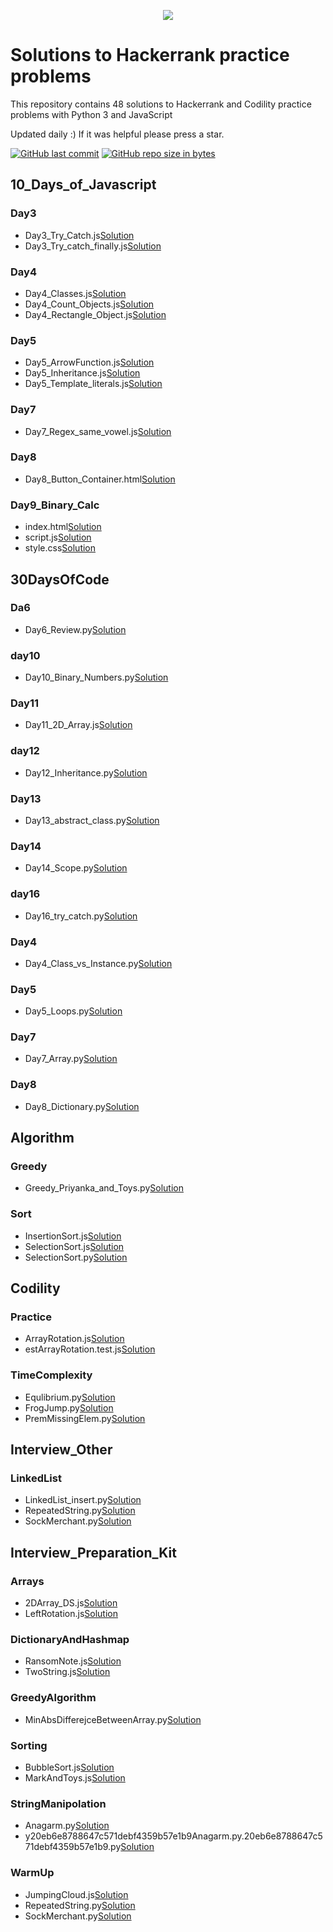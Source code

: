 <p align="center"><a href="https://www.hackerrank.com/emon535"><img src="https://i0.wp.com/gradsingames.com/wp-content/uploads/2016/05/856771_668224053197841_1943699009_o.png" ></a></p>

# Solutions to Hackerrank practice problems

This repository contains 48 solutions to Hackerrank and Codility practice problems with Python 3 and JavaScript

Updated daily :) If it was helpful please press a star.

[![GitHub last commit](https://img.shields.io/github/last-commit/emon535/HackerRank?style=for-the-badge)](https://github.com/emon535/HackerRank)
[![GitHub repo size in bytes](https://img.shields.io/github/repo-size/emon535/HackerRank?style=for-the-badge)](https://github.com/emon535/HackerRank)

## 10_Days_of_Javascript

### Day3

- Day3_Try_Catch.js[Solution](https://github.com/emon535/HackerRank/blob/master/10_Days_of_Javascript/Day3/Day3_Try_Catch.js)
- Day3_Try_catch_finally.js[Solution](https://github.com/emon535/HackerRank/blob/master/10_Days_of_Javascript/Day3/Day3_Try_catch_finally.js)

### Day4

- Day4_Classes.js[Solution](https://github.com/emon535/HackerRank/blob/master/10_Days_of_Javascript/Day4/Day4_Classes.js)
- Day4_Count_Objects.js[Solution](https://github.com/emon535/HackerRank/blob/master/10_Days_of_Javascript/Day4/Day4_Count_Objects.js)
- Day4_Rectangle_Object.js[Solution](https://github.com/emon535/HackerRank/blob/master/10_Days_of_Javascript/Day4/Day4_Rectangle_Object.js)

### Day5

- Day5_ArrowFunction.js[Solution](https://github.com/emon535/HackerRank/blob/master/10_Days_of_Javascript/Day5/Day5_ArrowFunction.js)
- Day5_Inheritance.js[Solution](https://github.com/emon535/HackerRank/blob/master/10_Days_of_Javascript/Day5/Day5_Inheritance.js)
- Day5_Template_literals.js[Solution](https://github.com/emon535/HackerRank/blob/master/10_Days_of_Javascript/Day5/Day5_Template_literals.js)

### Day7

- Day7_Regex_same_vowel.js[Solution](https://github.com/emon535/HackerRank/blob/master/10_Days_of_Javascript/Day7/Day7_Regex_same_vowel.js)

### Day8

- Day8_Button_Container.html[Solution](https://github.com/emon535/HackerRank/blob/master/10_Days_of_Javascript/Day8/Day8_Button_Container.html)

### Day9_Binary_Calc

- index.html[Solution](https://github.com/emon535/HackerRank/blob/master/10_Days_of_Javascript/Day9_Binary_Calc/index.html)
- script.js[Solution](https://github.com/emon535/HackerRank/blob/master/10_Days_of_Javascript/Day9_Binary_Calc/script.js)
- style.css[Solution](https://github.com/emon535/HackerRank/blob/master/10_Days_of_Javascript/Day9_Binary_Calc/style.css)

## 30DaysOfCode

### Da6

- Day6_Review.py[Solution](https://github.com/emon535/HackerRank/blob/master/30DaysOfCode/Da6/Day6_Review.py)

### day10

- Day10_Binary_Numbers.py[Solution](https://github.com/emon535/HackerRank/blob/master/30DaysOfCode/day10/Day10_Binary_Numbers.py)

### Day11

- Day11_2D_Array.js[Solution](https://github.com/emon535/HackerRank/blob/master/30DaysOfCode/Day11/Day11_2D_Array.js)

### day12

- Day12_Inheritance.py[Solution](https://github.com/emon535/HackerRank/blob/master/30DaysOfCode/day12/Day12_Inheritance.py)

### Day13

- Day13_abstract_class.py[Solution](https://github.com/emon535/HackerRank/blob/master/30DaysOfCode/Day13/Day13_abstract_class.py)

### Day14

- Day14_Scope.py[Solution](https://github.com/emon535/HackerRank/blob/master/30DaysOfCode/Day14/Day14_Scope.py)

### day16

- Day16_try_catch.py[Solution](https://github.com/emon535/HackerRank/blob/master/30DaysOfCode/day16/Day16_try_catch.py)

### Day4

- Day4_Class_vs_Instance.py[Solution](https://github.com/emon535/HackerRank/blob/master/30DaysOfCode/Day4/Day4_Class_vs_Instance.py)

### Day5

- Day5_Loops.py[Solution](https://github.com/emon535/HackerRank/blob/master/30DaysOfCode/Day5/Day5_Loops.py)

### Day7

- Day7_Array.py[Solution](https://github.com/emon535/HackerRank/blob/master/30DaysOfCode/Day7/Day7_Array.py)

### Day8

- Day8_Dictionary.py[Solution](https://github.com/emon535/HackerRank/blob/master/30DaysOfCode/Day8/Day8_Dictionary.py)

## Algorithm

### Greedy

- Greedy_Priyanka_and_Toys.py[Solution](https://github.com/emon535/HackerRank/blob/master/Algorithm/Greedy/Greedy_Priyanka_and_Toys.py)

### Sort

- InsertionSort.js[Solution](https://github.com/emon535/HackerRank/blob/master/Algorithm/Sort/InsertionSort.js)
- SelectionSort.js[Solution](https://github.com/emon535/HackerRank/blob/master/Algorithm/Sort/SelectionSort.js)
- SelectionSort.py[Solution](https://github.com/emon535/HackerRank/blob/master/Algorithm/Sort/SelectionSort.py)

## Codility

### Practice

- ArrayRotation.js[Solution](https://github.com/emon535/HackerRank/blob/master/Codility/Practice/ArrayRotation.js)
- estArrayRotation.test.js[Solution](https://github.com/emon535/HackerRank/blob/master/Codility/Practice/ArrayRotation.test.js)

### TimeComplexity

- Equlibrium.py[Solution](https://github.com/emon535/HackerRank/blob/master/Codility/TimeComplexity/Equlibrium.py)
- FrogJump.py[Solution](https://github.com/emon535/HackerRank/blob/master/Codility/TimeComplexity/FrogJump.py)
- PremMissingElem.py[Solution](https://github.com/emon535/HackerRank/blob/master/Codility/TimeComplexity/PremMissingElem.py)

## Interview_Other

### LinkedList

- LinkedList_insert.py[Solution](https://github.com/emon535/HackerRank/blob/master/Interview_Other/LinkedList/LinkedList_insert.py)
- RepeatedString.py[Solution](https://github.com/emon535/HackerRank/blob/master/Interview_Other/LinkedList/RepeatedString.py)
- SockMerchant.py[Solution](https://github.com/emon535/HackerRank/blob/master/Interview_Other/LinkedList/SockMerchant.py)

## Interview_Preparation_Kit

### Arrays

- 2DArray_DS.js[Solution](https://github.com/emon535/HackerRank/blob/master/Interview_Preparation_Kit/Arrays/2DArray_DS.js)
- LeftRotation.js[Solution](https://github.com/emon535/HackerRank/blob/master/Interview_Preparation_Kit/Arrays/LeftRotation.js)

### DictionaryAndHashmap

- RansomNote.js[Solution](https://github.com/emon535/HackerRank/blob/master/Interview_Preparation_Kit/DictionaryAndHashmap/RansomNote.js)
- TwoString.js[Solution](https://github.com/emon535/HackerRank/blob/master/Interview_Preparation_Kit/DictionaryAndHashmap/TwoString.js)

### GreedyAlgorithm

- MinAbsDifferejceBetweenArray.py[Solution](https://github.com/emon535/HackerRank/blob/master/Interview_Preparation_Kit/GreedyAlgorithm/MinAbsDifferejceBetweenArray.py)

### Sorting

- BubbleSort.js[Solution](https://github.com/emon535/HackerRank/blob/master/Interview_Preparation_Kit/Sorting/BubbleSort.js)
- MarkAndToys.js[Solution](https://github.com/emon535/HackerRank/blob/master/Interview_Preparation_Kit/Sorting/MarkAndToys.js)

### StringManipolation

- Anagarm.py[Solution](https://github.com/emon535/HackerRank/blob/master/Interview_Preparation_Kit/StringManipolation/Anagarm.py)
- y20eb6e8788647c571debf4359b57e1b9Anagarm.py.20eb6e8788647c571debf4359b57e1b9.py[Solution](https://github.com/emon535/HackerRank/blob/master/Interview_Preparation_Kit/StringManipolation/Anagarm.py.20eb6e8788647c571debf4359b57e1b9.py)

### WarmUp

- JumpingCloud.js[Solution](https://github.com/emon535/HackerRank/blob/master/Interview_Preparation_Kit/WarmUp/JumpingCloud.js)
- RepeatedString.py[Solution](https://github.com/emon535/HackerRank/blob/master/Interview_Preparation_Kit/WarmUp/RepeatedString.py)
- SockMerchant.py[Solution](https://github.com/emon535/HackerRank/blob/master/Interview_Preparation_Kit/WarmUp/SockMerchant.py)
